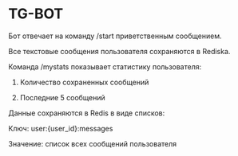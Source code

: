 # TG-BOT

Бот отвечает на команду /start приветственным сообщением.

Все текстовые сообщения пользователя сохраняются в Rediska.

Команда /mystats показывает статистику пользователя:

1. Количество сохраненных сообщений

2. Последние 5 сообщений

Данные сохраняются в Redis в виде списков:

Ключ: user:{user_id}:messages

Значение: список всех сообщений пользователя
